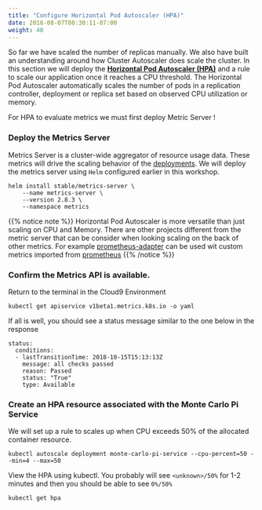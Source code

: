 ```yaml
---
title: "Configure Horizontal Pod Autoscaler (HPA)"
date: 2018-08-07T08:30:11-07:00
weight: 40
---
```


So far we have scaled the number of replicas manually. We also have built an understanding around how Cluster Autoscaler does scale the cluster.
In this section we will deploy the **[Horizontal Pod Autoscaler (HPA)](https://kubernetes.io/docs/tasks/run-application/horizontal-pod-autoscale/)** and a rule to scale our application once it reaches a CPU threshold. The Horizontal Pod Autoscaler automatically scales the number of pods in a replication controller, deployment or replica set based on observed CPU utilization or memory. 

For HPA to evaluate metrics we must first deploy Metric Server ! 

### Deploy the Metrics Server
Metrics Server is a cluster-wide aggregator of resource usage data. These metrics will drive the scaling behavior of the [deployments](https://kubernetes.io/docs/concepts/workloads/controllers/deployment/). We will deploy the metrics server using `Helm` configured earlier in this workshop.

```
helm install stable/metrics-server \
    --name metrics-server \
    --version 2.8.3 \
    --namespace metrics
```

{{% notice note %}}
Horizontal Pod Autoscaler is more versatile than just scaling on CPU and Memory. There are other projects different from the metric server that can be consider when looking scaling on the back of other metrics. For example [prometheus-adapter](https://github.com/helm/charts/tree/master/stable/prometheus-adapter) can be used wit custom metrics imported from [prometheus](https://prometheus.io/)
{{% /notice %}}

### Confirm the Metrics API is available.

Return to the terminal in the Cloud9 Environment
```
kubectl get apiservice v1beta1.metrics.k8s.io -o yaml
```
If all is well, you should see a status message similar to the one below in the response
```
status:
  conditions:
  - lastTransitionTime: 2018-10-15T15:13:13Z
    message: all checks passed
    reason: Passed
    status: "True"
    type: Available
```


### Create an HPA resource associated with the Monte Carlo Pi Service

We will set up a rule to scales up when CPU exceeds 50% of the allocated container resource.

```
kubectl autoscale deployment monte-carlo-pi-service --cpu-percent=50 --min=4 --max=50
```

View the HPA using kubectl. You probably will see `<unknown>/50%` for 1-2 minutes and then you should be able to see `0%/50%`
```
kubectl get hpa
```



